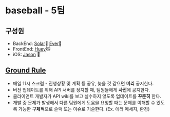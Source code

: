 # baseball - 5팀

## 구성원

- BackEnd: [Solar]()🐰  [Ever]()🐶
- FrontEnd: [Huey](https://github.com/hu2y)🐱
- iOS: [Jason]() 🦊

## [Ground Rule](https://github.com/codesquad-member-2020/baseball-05/wiki/%EA%B7%B8%EB%9D%BC%EC%9A%B4%EB%93%9C-%EB%A3%B0)

- 매일 11시 스크럼 - 진행상황 및 계획 등 공유, 늦을 것 같으면 **미리** 공지한다.
- 버전 업데이트를 위해 API 서버를 정지할 때, 팀원들에게 **사전**에 공지한다.
- 클라이언트 개발자가 API wiki를 보고 실수하지 않도록 업데이트를 **꾸준히** 한다.
- 개발 중 문제가 발생해서 다른 팀원에게 도움을 요청할 때는 문제를 이해할 수 있도록 가능한 **구체적**으로 슬랙 또는 이슈로 기술한다. (Ex. 에러 메세지, 환경)
